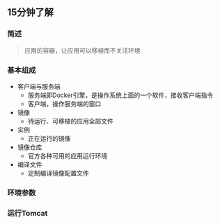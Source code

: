 ##  15分钟了解

### 简述
>   应用的容器，让应用可以移植而不关注环境

### 基本组成
-   客户端与服务端
    -   服务端即Docker引擎，是操作系统上面的一个软件，接收客户端指令
    -   客户端，操作服务端的窗口
-   镜像
    -   待运行、可移植的应用全部文件
-   实例
    -   正在运行的镜像
-   镜像仓库
    -   官方各种可用的应用运行环境
-   编译文件
    -   定制编译镜像配置文件

### 环境参数

### 运行Tomcat

